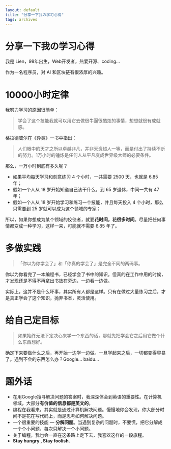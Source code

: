 ```yaml
---
layout: default
title: "分享一下我の学习心得"
tags: archives
---
```




# 分享一下我の学习心得

我是 Lien，98年出生，Web开发者，热爱开源、coding...

作为一名程序员，对 AI 和区块链有很浓厚的兴趣。

# 10000小时定律

我努力学习的原因很简单：

> 学会了这个技能我就可以用它去做很牛逼很酷炫的事情，想想就很有成就感。

格拉德威尔在《异类》一书中指出：

> 人们眼中的天才之所以卓越非凡，并非天资超人一等，而是付出了持续不断的努力。1万小时的锤炼是任何人从平凡变成世界级大师的必要条件。

那么，一万小时到底有多久呢？

- 如果平均每天学习和刻意练习 4 个小时，一共需要 2500 天，也就是 6.85 年；
- 假如一个人从 18 岁开始知道自己该干什么，到 65 岁退休，中间一共有 47 年；
- 假如一个人从 18 岁开始学习和练习一个技能，并且每天投入 4 个小时，那么只需要到 25 岁就可以成为这个领域的专家；

所以，如果你想成为某个领域的佼佼者，就要**花时间，花很多时间**。尽量把任何事情都变成一种学习，这样一来，可能就不需要 6.85 年了。

# 多做实践

> 「你以为你学会了」和「你真的学会了」是完全不同的两码事。

你以为你看完了一本编程书，已经学会了书中的知识。但真的在工作中用的时候，才发现还是不得不再拿出书放在旁边，一边看一边做。

实际上，这并不是什么坏事，其实所有人都是这样。只有在做过大量练习之后，才是真正学会了这个知识，抛弃书本，灵活使用。

# 给自己定目标

> 如果始终无法下定决心来学一个东西的话，那就先把学会它之后用它做个什么东西想好。

确定下来要做什么之后，再开始一边学一边做。一旦学起来之后，一切都变得容易了。遇到不会的东西怎么办？Google…   baidu...

# 题外话

- 在用Google搜寻解决问题的答案时，我深深体会到英语的重要性。在计算机领域，大部分**有价值的信息都是英文的**。
- 编程在我看来，其实就是通过计算机解决问题。慢慢地你会发现，你大部分时间不是花在写代码上，而是思考如何解决问题。
- 一个很重要的技能 — **分解问题**。当遇到复杂的问题时，不要慌，把它分解成一个个小问题，每次只解决一个小问题。
- 关于编程，我也会一直在这条路上走下去，我喜欢这样的一段旅程。
- **Stay hungry , Stay foolish.**









